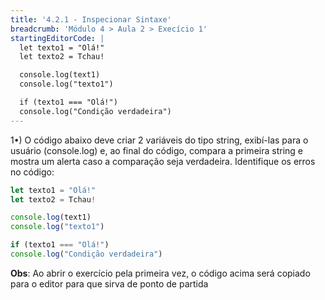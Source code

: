 ```yaml
---
title: '4.2.1 - Inspecionar Sintaxe'
breadcrumb: 'Módulo 4 > Aula 2 > Execício 1'
startingEditorCode: | 
  let texto1 = "Olá!"
  let texto2 = Tchau!

  console.log(text1)
  console.log("texto1")

  if (texto1 === "Olá!")
  console.log("Condição verdadeira")
---
```


1•) O código abaixo deve criar 2 variáveis do tipo string, exibí-las para o usuário (console.log) e, ao final do código, compara a primeira string e mostra um alerta caso a comparação seja verdadeira. Identifique os erros no código:

```js
let texto1 = "Olá!"
let texto2 = Tchau!

console.log(text1)
console.log("texto1")

if (texto1 === "Olá!")
console.log("Condição verdadeira")
```

**Obs**: Ao abrir o exercício pela primeira vez, o código acima será copiado para o editor para que sirva de ponto de partida

